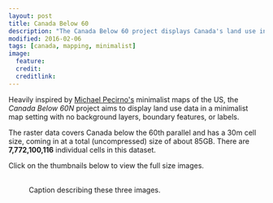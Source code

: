```yaml
---
layout: post
title: Canada Below 60
description: "The Canada Below 60 project displays Canada's land use in a minimalist mapping style."
modified: 2016-02-06
tags: [canada, mapping, minimalist]
image:
  feature:
  credit:
  creditlink: 
---
```

Heavily inspired by [Michael Pecirno's](http://www.michaelpecirno.com/) minimalist maps of the US, the *Canada Below 60N* project aims to display land use data in a minimalist map setting with no background layers, boundary features, or labels. 

The raster data covers Canada below the 60th parallel and has a 30m cell size, coming in at a total (uncompressed) size of about 85GB. There are **7,772,100,116** individual cells in this dataset. 

Click on the thumbnails below to view the full size images. 

<figure class="third">
	<a href="{{ site.url }}/images/urban_below60.png"><img src="{{ site.url }}/images/thumbs/urban_thumb.png" alt=""></a>
	<a href="{{ site.url }}/images/cropland_below60.png"><img src="{{ site.url }}/images/thumbs/cropland_thumb.png" alt=""></a>
	<a href="{{ site.url }}/images/wetlands_below60.png"><img src="{{ site.url }}/images/thumbs/wetlands_thumb.png" alt=""></a>
	<figcaption>Caption describing these three images.</figcaption>
</figure>


